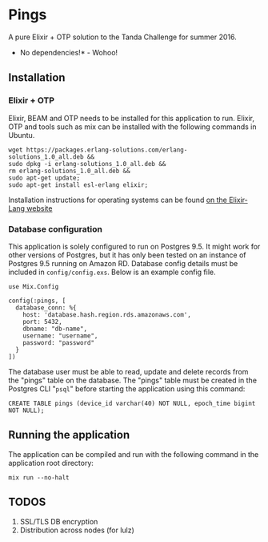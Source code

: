 # Pings

A pure Elixir + OTP solution to the Tanda Challenge for summer 2016.

* No dependencies!* - Wohoo!

## Installation

### Elixir + OTP
Elixir, BEAM and OTP needs to be installed for this application to run.
Elixir, OTP and tools such as mix can be installed with the following
commands in Ubuntu.
```
wget https://packages.erlang-solutions.com/erlang-solutions_1.0_all.deb &&
sudo dpkg -i erlang-solutions_1.0_all.deb && 
rm erlang-solutions_1.0_all.deb &&
sudo apt-get update;
sudo apt-get install esl-erlang elixir;
```
Installation instructions for operating systems can be found
[on the Elixir-Lang website](http://elixir-lang.org/install.html)

### Database configuration
This application is solely configured to run on Postgres 9.5.
It might work for other versions of Postgres, but it has only been tested on 
an instance of Postgres 9.5 running on Amazon RD. Database config details
must be included in `config/config.exs`. Below is an example config file.
```
use Mix.Config

config(:pings, [
  database_conn: %{
    host: 'database.hash.region.rds.amazonaws.com',
    port: 5432,
    dbname: "db-name",
    username: "username",
    password: "password"
  }
])
```
The database user must be able to read, update and delete records from
the "pings" table on the database. The "pings" table must be created in
the Postgres CLI "`psql`" before starting the application using this command:
```
CREATE TABLE pings (device_id varchar(40) NOT NULL, epoch_time bigint NOT NULL);
```

## Running the application
The application can be compiled and run with the following command
in the application root directory:
```
mix run --no-halt
```

## TODOS
1. SSL/TLS DB encryption
2. Distribution across nodes (for lulz)
